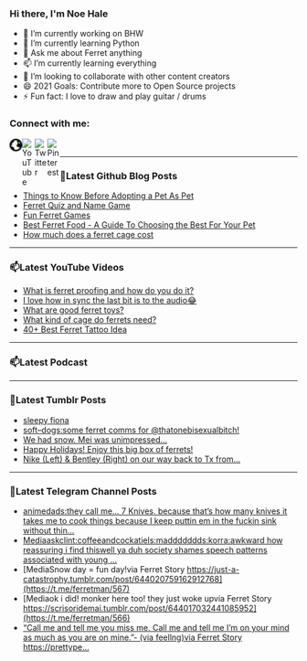 ### Hi there, I'm Noe Hale

- 🔭 I’m currently working on BHW
- 🌱 I’m currently learning Python
- 💬 Ask me about Ferret anything
- 📫 I’m currently learning everything
- 🔭 I’m looking to collaborate with other content creators
- 😄 2021 Goals: Contribute more to Open Source projects
- ⚡ Fun fact: I love to draw and play guitar / drums

### Connect with me:

[<img align="left" alt="ferretvoice.com" width="22px" src="https://raw.githubusercontent.com/iconic/open-iconic/master/svg/globe.svg" />](https://ferretvoice.com)
[<img align="left" alt="YouTube" width="22px" src="https://cdn.jsdelivr.net/npm/simple-icons@v3/icons/youtube.svg" />](https://www.youtube.com/channel/UCk665XTfaMLVwFVWUmgnDiw)
[<img align="left" alt="Twitter" width="22px" src="https://cdn.jsdelivr.net/npm/simple-icons@v3/icons/twitter.svg" />](https://twitter.com/voiceferret)
[<img align="left" alt="Pinterest" width="22px" src="https://cdn.jsdelivr.net/npm/simple-icons@v3/icons/pinterest.svg" />](https://www.pinterest.com/voiceferret/)

<br />

---
### 🔭Latest Github Blog Posts
<!-- GITHUB:START -->
- [Things to Know Before Adopting a Pet As Pet](http://noehale.github.io/things-to-know-before-adopting-a-pet-as-pet/)
- [Ferret Quiz and Name Game](http://noehale.github.io/ferret-quiz/)
- [Fun Ferret Games](http://noehale.github.io/fun-ferret-games/)
- [Best Ferret Food - A Guide To Choosing the Best For Your Pet](http://noehale.github.io/best-ferret-food/)
- [How much does a ferret cage cost](http://noehale.github.io/how-much-does-a-ferret-cage-cost/)
<!-- GITHUB:END -->
---
### 📫Latest YouTube Videos

<!-- YOUTUBE:START -->
- [What is ferret proofing and how do you do it?](https://www.youtube.com/watch?v=81Syh_DJBQQ)
- [I love how in sync the last bit is to the audio😂](https://www.youtube.com/watch?v=WHBeGHwSlGY)
- [What are good ferret toys?](https://www.youtube.com/watch?v=tPxRilBzc0s)
- [What kind of cage do ferrets need?](https://www.youtube.com/watch?v=xzz6hC3sR5A)
- [40+ Best Ferret Tattoo Idea](https://www.youtube.com/watch?v=KIKqduR6Xcs)
<!-- YOUTUBE:END -->

---
### 📫Latest Podcast

<!-- PODCAST:START -->
<!-- PODCAST:END -->
---
### 📝Latest Tumblr Posts

<!-- TUMBLR:START -->
- [sleepy fiona](https://come-forth-into-the-light.tumblr.com/post/644043387820965888)
- [soft–dogs:some ferret comms for @thatonebisexualbitch!](https://come-forth-into-the-light.tumblr.com/post/644020821809053697)
- [We had snow. Mei was unimpressed…](https://come-forth-into-the-light.tumblr.com/post/643998077310631937)
- [Happy Holidays! Enjoy this big box of ferrets!](https://come-forth-into-the-light.tumblr.com/post/643952892343156736)
- [Nike (Left) & Bentley (Right) on our way back to Tx from...](https://come-forth-into-the-light.tumblr.com/post/643930218010230784)
<!-- TUMBLR:END -->
---
### 📝Latest Telegram Channel Posts

<!-- TELEGRAM:START -->
- [animedads:they call me… 7 Knives. because that’s how many knives it takes me to cook things because I keep puttin em in the fuckin sink without thin...](https://t.me/ferretman/569)
- [Mediaaskclint:coffeeandcockatiels:maddddddds:korra:awkward how reassuring i find thiswell ya duh society shames speech patterns associated with young ...](https://t.me/ferretman/568)
- [MediaSnow day = fun day!via Ferret Story https://just-a-catastrophy.tumblr.com/post/644020759162912768](https://t.me/ferretman/567)
- [Mediaok i did! monker here too! they just woke upvia Ferret Story https://scrisoridemai.tumblr.com/post/644017032441085952](https://t.me/ferretman/566)
- [“Call me and tell me you miss me. Call me and tell me I’m on your mind as much as you are on mine.”- (via feellng)via Ferret Story https://prettype...](https://t.me/ferretman/565)
<!-- TELEGRAM:END -->

